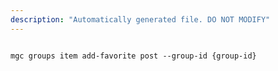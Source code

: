 ```yaml
---
description: "Automatically generated file. DO NOT MODIFY"
---
```


```cli

mgc groups item add-favorite post --group-id {group-id}

```